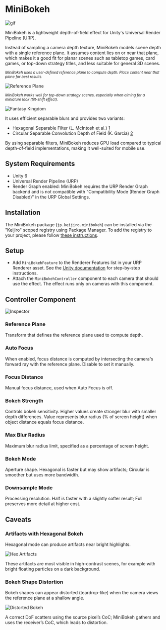 # MiniBokeh

![gif](https://github.com/user-attachments/assets/d0ecbc56-c9bf-4c61-85a4-23d6aa05770c)

MiniBokeh is a lightweight depth-of-field effect for Unity's Universal
Render Pipeline (URP).

Instead of sampling a camera depth texture, MiniBokeh models scene depth with
a single reference plane. It assumes content lies on or near that plane, which
makes it a good fit for planar scenes such as tabletop games, card games, or
top-down strategy titles, and less suitable for general 3D scenes.

<sub><em>MiniBokeh uses a user-defined reference plane to compute depth. Place
content near that plane for best results.</sub></em>

![Reference Plane](https://github.com/user-attachments/assets/6057a191-58ee-40b6-8281-6ad829cc2458)

<sub><em>MiniBokeh works well for top-down strategy scenes, especially when
aiming for a miniature look (tilt-shift effect).</sub></em>

![Fantasy Kingdom](https://github.com/user-attachments/assets/6f23ee91-4177-44c3-b82d-5c88ad69d109)

It uses efficient separable blurs and provides two variants:

- Hexagonal Separable Filter (L. McIntosh et al.) [1]
- Circular Separable Convolution Depth of Field (K. Garcia) [2]

[1]: https://dl.acm.org/doi/10.1111/j.1467-8659.2012.02097.x
[2]: https://dl.acm.org/doi/10.1145/3084363.3085022

By using separable filters, MiniBokeh reduces GPU load compared to typical
depth-of-field implementations, making it well-suited for mobile use.

## System Requirements

- Unity 6
- Universal Render Pipeline (URP)
- Render Graph enabled: MiniBokeh requires the URP Render Graph backend and is not
  compatible with "Compatibility Mode (Render Graph Disabled)" in the
  URP Global Settings.

## Installation

The MiniBokeh package (`jp.keijiro.minibokeh`) can be installed via the
"Keijiro" scoped registry using Package Manager. To add the registry to your
project, please follow [these instructions].

[these instructions]:
  https://gist.github.com/keijiro/f8c7e8ff29bfe63d86b888901b82644c

## Setup

- Add `MiniBokehFeature` to the Renderer Features list in your URP Renderer
  asset. See the [Unity documentation][3] for step-by-step instructions.
- Attach the `MiniBokehController` component to each camera that should use the
  effect. The effect runs only on cameras with this component.

[3]: https://docs.unity3d.com/6000.0/Documentation/Manual/urp/urp-renderer-feature.html

## Controller Component

![Inspector](https://github.com/user-attachments/assets/7a002f9c-917f-489d-9751-6fda2fcb2c71)

### Reference Plane

Transform that defines the reference plane used to compute depth.

### Auto Focus

When enabled, focus distance is computed by intersecting the camera's forward
ray with the reference plane. Disable to set it manually.

### Focus Distance

Manual focus distance, used when Auto Focus is off.

### Bokeh Strength

Controls bokeh sensitivity. Higher values create stronger blur with smaller
depth differences. Value represents blur radius (% of screen height) when
object distance equals focus distance.

### Max Blur Radius

Maximum blur radius limit, specified as a percentage of screen height.

### Bokeh Mode

Aperture shape. Hexagonal is faster but may show artifacts; Circular is
smoother but uses more bandwidth.

### Downsample Mode

Processing resolution. Half is faster with a slightly softer result; Full
preserves more detail at higher cost.

## Caveats

### Artifacts with Hexagonal Bokeh

Hexagonal mode can produce artifacts near bright highlights.

![Hex Artifacts](https://github.com/user-attachments/assets/c7d21735-b93c-4945-92d7-6cf16157ae05)

These artifacts are most visible in high-contrast scenes, for example with
bright floating particles on a dark background.

### Bokeh Shape Distortion

Bokeh shapes can appear distorted (teardrop-like) when the camera views the
reference plane at a shallow angle.

![Distorted Bokeh](https://github.com/user-attachments/assets/a053705a-1799-4632-b717-ee633f033b2b)

A correct DoF scatters using the source pixel’s CoC; MiniBokeh gathers and
uses the receiver’s CoC, which leads to distortion.
